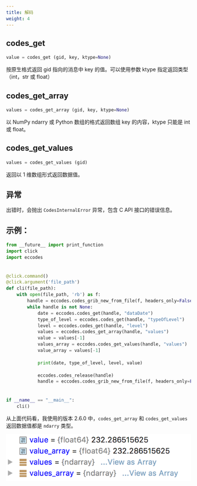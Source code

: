 ```yaml
---
title: 解码
weight: 4
---
```


## codes_get

```py
value = codes_get (gid, key, ktype=None)
```

按原生格式返回 gid 指向的消息中 key 的值。可以使用参数 ktype 指定返回类型（int，str 或 float）

## codes_get_array

```py
values = codes_get_array (gid, key, ktype=None)
```

以 NumPy ndarry 或 Python 数组的格式返回数组 key 的内容，ktype 只能是 int 或 float。

## codes_get_values

```py
values = codes_get_values (gid)
```

返回以 1 维数组形式返回数据值。

## 异常

出错时，会抛出 `CodesInternalError` 异常，包含 C API 接口的错误信息。

## 示例：

```py
from __future__ import print_function
import click
import eccodes


@click.command()
@click.argument('file_path')
def cli(file_path):
    with open(file_path, 'rb') as f:
        handle = eccodes.codes_grib_new_from_file(f, headers_only=False)
        while handle is not None:
            date = eccodes.codes_get(handle, "dataDate")
            type_of_level = eccodes.codes_get(handle, "typeOfLevel")
            level = eccodes.codes_get(handle, "level")
            values = eccodes.codes_get_array(handle, "values")
            value = values[-1]
            values_array = eccodes.codes_get_values(handle, "values")
            value_array = values[-1]

            print(date, type_of_level, level, value)

            eccodes.codes_release(handle)
            handle = eccodes.codes_grib_new_from_file(f, headers_only=False)


if __name__ == "__main__":
    cli()
```

从上面代码看，我使用的版本 2.6.0 中，`codes_get_array` 和 `codes_get_values` 返回数据值都是 `ndarry` 类型。

![](asset/get_array_type.png)
